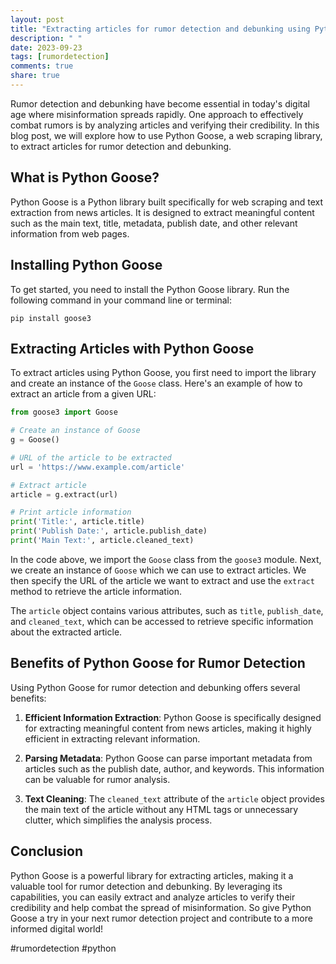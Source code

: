 ```yaml
---
layout: post
title: "Extracting articles for rumor detection and debunking using Python Goose"
description: " "
date: 2023-09-23
tags: [rumordetection]
comments: true
share: true
---
```


Rumor detection and debunking have become essential in today's digital age where misinformation spreads rapidly. One approach to effectively combat rumors is by analyzing articles and verifying their credibility. In this blog post, we will explore how to use Python Goose, a web scraping library, to extract articles for rumor detection and debunking.

## What is Python Goose?

Python Goose is a Python library built specifically for web scraping and text extraction from news articles. It is designed to extract meaningful content such as the main text, title, metadata, publish date, and other relevant information from web pages.

## Installing Python Goose

To get started, you need to install the Python Goose library. Run the following command in your command line or terminal:

```
pip install goose3
```

## Extracting Articles with Python Goose

To extract articles using Python Goose, you first need to import the library and create an instance of the `Goose` class. Here's an example of how to extract an article from a given URL:

```python
from goose3 import Goose

# Create an instance of Goose
g = Goose()

# URL of the article to be extracted
url = 'https://www.example.com/article'

# Extract article
article = g.extract(url)

# Print article information
print('Title:', article.title)
print('Publish Date:', article.publish_date)
print('Main Text:', article.cleaned_text)
```

In the code above, we import the `Goose` class from the `goose3` module. Next, we create an instance of `Goose` which we can use to extract articles. We then specify the URL of the article we want to extract and use the `extract` method to retrieve the article information.

The `article` object contains various attributes, such as `title`, `publish_date`, and `cleaned_text`, which can be accessed to retrieve specific information about the extracted article.

## Benefits of Python Goose for Rumor Detection

Using Python Goose for rumor detection and debunking offers several benefits:

1. **Efficient Information Extraction**: Python Goose is specifically designed for extracting meaningful content from news articles, making it highly efficient in extracting relevant information.

2. **Parsing Metadata**: Python Goose can parse important metadata from articles such as the publish date, author, and keywords. This information can be valuable for rumor analysis.

3. **Text Cleaning**: The `cleaned_text` attribute of the `article` object provides the main text of the article without any HTML tags or unnecessary clutter, which simplifies the analysis process.

## Conclusion

Python Goose is a powerful library for extracting articles, making it a valuable tool for rumor detection and debunking. By leveraging its capabilities, you can easily extract and analyze articles to verify their credibility and help combat the spread of misinformation. So give Python Goose a try in your next rumor detection project and contribute to a more informed digital world!

#rumordetection #python
